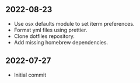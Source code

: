 ## 2022-08-23

- Use osx defaults module to set iterm preferences.
- Format yml files using prettier.
- Clone dotfiles repository.
- Add missing homebrew dependencies.

## 2022-07-27

- Initial commit
